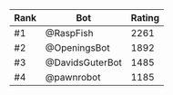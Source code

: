 Rank|Bot|Rating
---|---|---
#1|@RaspFish|2261
#2|@OpeningsBot|1892
#3|@DavidsGuterBot|1485
#4|@pawnrobot|1185
